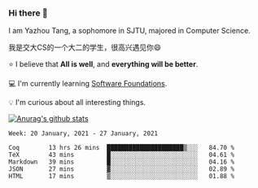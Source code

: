 ### Hi there 👋
I am Yazhou Tang, a sophomore in SJTU, majored in Computer Science.

我是交大CS的一个大二的学生，很高兴遇见你:smile:

:star: I believe that **All is well**, and **everything will be better**.

:computer: I'm currently learning [Software Foundations](https://softwarefoundations.cis.upenn.edu/).

:bulb: I'm curious about all interesting things.

[![Anurag's github stats](https://github-readme-stats.vercel.app/api?username=ADSWT518&count_private=true)](https://github.com/anuraghazra/github-readme-stats)

<!--START_SECTION:waka-->
```text
Week: 20 January, 2021 - 27 January, 2021

Coq        13 hrs 26 mins  █████████████████████▒░░░   84.70 % 
TeX        43 mins         █░░░░░░░░░░░░░░░░░░░░░░░░   04.61 % 
Markdown   39 mins         █░░░░░░░░░░░░░░░░░░░░░░░░   04.16 % 
JSON       27 mins         ▓░░░░░░░░░░░░░░░░░░░░░░░░   02.89 % 
HTML       17 mins         ▒░░░░░░░░░░░░░░░░░░░░░░░░   01.88 % 
```
<!--END_SECTION:waka-->

<!--
**ADSWT518/ADSWT518** is a ✨ _special_ ✨ repository because its `README.md` (this file) appears on your GitHub profile.

Here are some ideas to get you started:

- 🔭 I’m currently working on ...
- 🌱 I’m currently learning ...
- 👯 I’m looking to collaborate on ...
- 🤔 I’m looking for help with ...
- 💬 Ask me about ...
- 📫 How to reach me: ...
- 😄 Pronouns: ...
- ⚡ Fun fact: ...
-->
